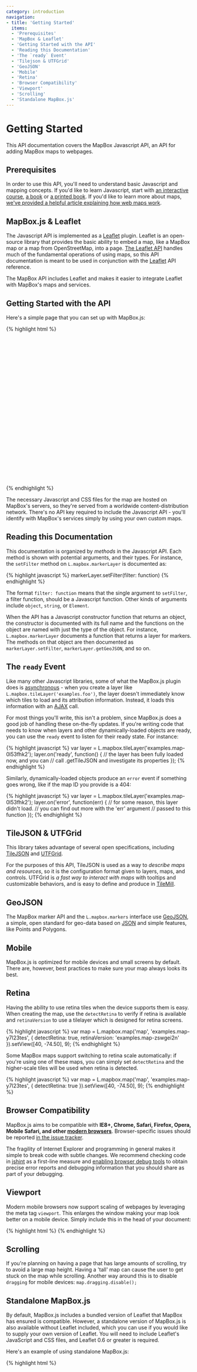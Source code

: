 ```yaml
---
category: introduction
navigation:
- title: 'Getting Started'
  items:
  - 'Prerequisites'
  - 'MapBox & Leaflet'
  - 'Getting Started with the API' 
  - 'Reading this Documentation' 
  - 'The `ready` Event' 
  - 'Tilejson & UTFGrid' 
  - 'GeoJSON' 
  - 'Mobile' 
  - 'Retina' 
  - 'Browser Compatibility' 
  - 'Viewport' 
  - 'Scrolling' 
  - 'Standalone MapBox.js' 
---
```


# Getting Started

This API documentation covers the MapBox Javascript API, an API for adding
MapBox maps to webpages.

## Prerequisites

In order to use this API, you'll need to understand basic Javascript and mapping concepts.
If you'd like to learn Javascript, start with [an interactive course](http://www.codecademy.com/tracks/javascript),
[a book](http://eloquentjavascript.net/) or [a printed book](http://www.amazon.com/dp/0596517742/?tag=stackoverfl08-20).
If you'd like to learn more about maps, [we've provided a helpful article explaining how web maps work](http://mapbox.com/developers/guide/).

## MapBox.js & Leaflet

The Javascript API is implemented as a [Leaflet](http://leafletjs.com/) plugin. Leaflet
is an open-source library that provides the basic ability to embed a map, like
a MapBox map or a map from OpenStreetMap, into a page. [The Leaflet API](http://leafletjs.com/reference.html)
handles much of the fundamental operations of using maps, so this API documentation is
meant to be used in conjunction with the [Leaflet](http://leafletjs.com/reference.html) API
reference.

The MapBox API includes Leaflet and makes it easier to integrate Leaflet with MapBox's
maps and services.

## Getting Started with the API

Here's a simple page that you can set up with MapBox.js:

{% highlight html %}
<html>
<head>
  <link href='//api.tiles.mapbox.com/mapbox.js/v1.4.0/mapbox.css' rel='stylesheet' />
  <!--[if lte IE 8]>
    <link href='//api.tiles.mapbox.com/mapbox.js/v1.4.0/mapbox.ie.css' rel='stylesheet' />
  <![endif]-->
  <script src='//api.tiles.mapbox.com/mapbox.js/v1.4.0/mapbox.js'></script>
  <style>
  #map {
    width:600px;
    height:400px;
  }
  </style>
</head>
<body>
  <div id='map' class='dark'></div>
  <script type='text/javascript'>
  var map = L.mapbox.map('map', 'examples.map-y7l23tes')
      .setView([37.9, -77], 5);
  </script>
</body>
</html>
{% endhighlight %}

The necessary Javascript and CSS files for the map are hosted on MapBox's servers, so they're
served from a worldwide content-distribution network. There's no API key required to include
the Javascript API - you'll identify with MapBox's services simply by using your own custom
maps.

## Reading this Documentation

This documentation is organized by _methods_ in the Javascript API. Each method
is shown with potential arguments, and their types. For instance, the `setFilter`
method on `L.mapbox.markerLayer` is documented as:

{% highlight javascript %}
markerLayer.setFilter(filter: function)
{% endhighlight %}

The format `filter: function` means that the single argument to `setFilter`, a filter
function, should be a Javascript function. Other kinds of arguments include
`object`, `string`, or `Element`.

When the API has a Javascript constructor function that returns an object, the constructor
is documented with its full name and the functions on the object are named with just
the type of the object. For instance, `L.mapbox.markerLayer` documents a function that
returns a layer for markers. The methods on that object are then documented as
`markerLayer.setFilter`, `markerLayer.getGeoJSON`, and so on.

## The `ready` Event

Like many other Javascript libraries, some of what the MapBox.js plugin does
is [asynchronous](http://recurial.com/programming/understanding-callback-functions-in-javascript/) - when
you create a layer like `L.mapbox.tileLayer('examples.foo')`, the layer
doesn't immediately know which tiles to load and its attribution information.
Instead, it loads this information with an [AJAX](http://en.wikipedia.org/wiki/AJAX)
call.

For most things you'll write, this isn't a problem, since MapBox.js does a good
job of handling these on-the-fly updates. If you're writing code that needs
to know when layers and other dynamically-loaded objects are ready, you can
use the `ready` event to listen for their ready state. For instance:

{% highlight javascript %}
var layer = L.mapbox.tileLayer('examples.map-0l53fhk2');
layer.on('ready', function() {
    // the layer has been fully loaded now, and you can
    // call .getTileJSON and investigate its properties
});
{% endhighlight %}

Similarly, dynamically-loaded objects produce an `error` event if something
goes wrong, like if the map ID you provide is a 404:

{% highlight javascript %}
var layer = L.mapbox.tileLayer('examples.map-0l53fhk2');
layer.on('error', function(err) {
    // for some reason, this layer didn't load.
    // you can find out more with the 'err' argument
    // passed to this function
});
{% endhighlight %}

## TileJSON & UTFGrid

This library takes advantage of several open specifications, including
[TileJSON](http://mapbox.com/developers/tilejson/) and
[UTFGrid](http://mapbox.com/developers/utfgrid/).

For the purposes of this API, TileJSON is used as a way to _describe
maps and resources_, so it
is the configuration format given to layers, maps, and controls. UTFGrid
is _a fast way to interact with maps_ with tooltips and customizable behaviors,
and is easy to define and produce in [TileMill](http://mapbox.com/tilemill/).

## GeoJSON

The MapBox marker API and the `L.mapbox.markers` interface use [GeoJSON](http://www.geojson.org/),
a simple, open standard for geo-data based on [JSON](http://en.wikipedia.org/wiki/JSON)
and simple features, like Points and Polygons.

## Mobile

MapBox.js is optimized for mobile devices and small screens by default.
There are, however, best practices to make sure your map always looks its best.

## Retina

Having the ability to use retina tiles when the device supports them is easy.
When creating the map, use the `detectRetina` to verify if retina is available
and `retinaVersion` to use a tilelayer which is designed for retina screens.

{% highlight javascript %}
var map = L.mapbox.map('map', 'examples.map-y7l23tes', {
  detectRetina: true,
  retinaVersion: 'examples.map-zswgei2n'
}).setView([40, -74.50], 9);
{% endhighlight %}

Some MapBox maps support switching to retina scale automatically: if you're using
one of these maps, you can simply set `detectRetina` and the higher-scale
tiles will be used when retina is detected.

{% highlight javascript %}
var map = L.mapbox.map('map', 'examples.map-y7l23tes', {
  detectRetina: true
}).setView([40, -74.50], 9);
{% endhighlight %}

## Browser Compatibility

MapBox.js aims to be compatible with **IE8+, Chrome, Safari, Firefox, Opera,
Mobile Safari, and other [modern browsers](http://browsehappy.com/)**. Browser-specific
issues should be reported [in the issue tracker](https://github.com/mapbox/mapbox.js/issues?state=open).

The fragility of Internet Explorer and programming in general makes it simple
to break code with subtle changes. We recommend checking code in [jshint](http://jshint.com/)
as a first-line measure and [enabling browser debug tools](http://debugbrowser.com)
to obtain precise error reports and debugging information that you should share
as part of your debugging.

## Viewport

Modern mobile browsers now support scaling of webpages by leveraging the meta tag `viewport`. This enlarges the window making your map look better on a mobile device. Simply include this in the head of your document:

{% highlight html %}
<meta name='viewport' content='width=device-width, initial-scale=1.0, maximum-scale=1.0, user-scalable=no' />
{% endhighlight %}

## Scrolling

If you're planning on having a page that has large amounts of scrolling, try to avoid a large map height. Having a 'tall' map can cause the user to get stuck on the map while scrolling. Another way around this is to disable `dragging` for mobile devices: `map.dragging.disable();`

## Standalone MapBox.js

By default, MapBox.js includes a bundled version of Leaflet that MapBox has ensured
is compatible. However, a standalone version of MapBox.js is also available without
Leaflet included, which you can use if you would like to supply your own version of
Leaflet. You will need to include Leaflet's JavaScript and CSS files, and Leaflet 0.6
or greater is required.

Here's an example of using standalone MapBox.js:

{% highlight html %}
<html>
<head>
  <link rel="stylesheet" href="http://cdn.leafletjs.com/leaflet-0.6/leaflet.css" />
  <link href='//api.tiles.mapbox.com/mapbox.js/v1.2.0/mapbox.standalone.css' rel='stylesheet' />
  <!--[if lte IE 8]>
    <link rel="stylesheet" href="http://cdn.leafletjs.com/leaflet-0.6/leaflet.ie.css" />
  <![endif]-->
  <script src="http://cdn.leafletjs.com/leaflet-0.6/leaflet.js"></script>
  <script src='//api.tiles.mapbox.com/mapbox.js/v1.2.0/mapbox.standalone.js'></script>
  <style>
  #map {
    width:600px;
    height:400px;
  }
  </style>
</head>
<body>
  <div id='map' class='dark'></div>
  <script type='text/javascript'>
  var map = L.mapbox.map('map', 'examples.map-y7l23tes')
      .setView([37.9, -77], 5);
  </script>
</body>
</html>
{% endhighlight %}

